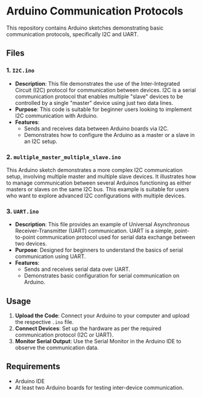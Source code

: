 # Arduino Communication Protocols

This repository contains Arduino sketches demonstrating basic communication protocols, specifically I2C and UART.

## Files

### 1. `I2C.ino`
- **Description**: This file demonstrates the use of the Inter-Integrated Circuit (I2C) protocol for communication between devices. I2C is a serial communication protocol that enables multiple "slave" devices to be controlled by a single "master" device using just two data lines.
- **Purpose**: This code is suitable for beginner users looking to implement I2C communication with Arduino.
- **Features**:
  - Sends and receives data between Arduino boards via I2C.
  - Demonstrates how to configure the Arduino as a master or a slave in an I2C setup.

### 2. `multiple_master_multiple_slave.ino`

This Arduino sketch demonstrates a more complex I2C communication setup, involving multiple master and multiple slave devices. It illustrates how to manage communication between several Arduinos functioning as either masters or slaves on the same I2C bus. This example is suitable for users who want to explore advanced I2C configurations with multiple devices.

### 3. `UART.ino`
- **Description**: This file provides an example of Universal Asynchronous Receiver-Transmitter (UART) communication. UART is a simple, point-to-point communication protocol used for serial data exchange between two devices.
- **Purpose**: Designed for beginners to understand the basics of serial communication using UART.
- **Features**:
  - Sends and receives serial data over UART.
  - Demonstrates basic configuration for serial communication on Arduino.

## Usage

1. **Upload the Code**: Connect your Arduino to your computer and upload the respective `.ino` file.
2. **Connect Devices**: Set up the hardware as per the required communication protocol (I2C or UART).
3. **Monitor Serial Output**: Use the Serial Monitor in the Arduino IDE to observe the communication data.

## Requirements

- Arduino IDE
- At least two Arduino boards for testing inter-device communication.
